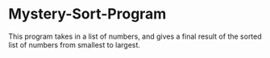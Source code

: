 # Mystery-Sort-Program
This program takes in a list of numbers, and gives a final result of the sorted list of numbers from smallest to largest.
